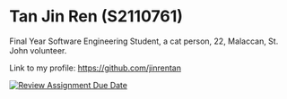 # Tan Jin Ren (S2110761)

Final Year Software Engineering Student, a cat person, 22, Malaccan, St. John volunteer.

Link to my profile: https://github.com/jinrentan

[![Review Assignment Due Date](https://classroom.github.com/assets/deadline-readme-button-22041afd0340ce965d47ae6ef1cefeee28c7c493a6346c4f15d667ab976d596c.svg)](https://classroom.github.com/a/O-1AGqKT)
